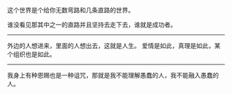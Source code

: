 这个世界是个给你无数弯路和几条直路的世界。

谁没看见那其中之一的直路并且坚持去走下去，谁就是成功者。
___
外边的人想进来，里面的人想出去，这就是人生。
爱情是如此，真理是如此，某个组织也是如此。
___
我身上有种恩赐也是一种诅咒，那就是我不能理解愚蠢的人，我不能融入愚蠢的人。